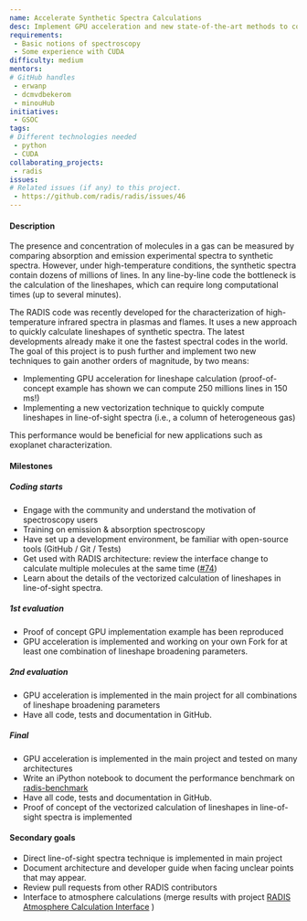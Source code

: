 ```yaml
---
name: Accelerate Synthetic Spectra Calculations
desc: Implement GPU acceleration and new state-of-the-art methods to compute synthetic emission and absorption spectra
requirements:
 - Basic notions of spectroscopy
 - Some experience with CUDA
difficulty: medium
mentors:
# GitHub handles
 - erwanp
 - dcmvdbekerom
 - minouHub 
initiatives:
 - GSOC
tags:
# Different technologies needed
 - python
 - CUDA
collaborating_projects:
 - radis
issues:
# Related issues (if any) to this project.
 - https://github.com/radis/radis/issues/46
---
```


#### Description

The presence and concentration of molecules in a gas can be measured by comparing absorption and emission experimental spectra to synthetic spectra. However, under high-temperature conditions, the synthetic spectra contain dozens of millions of lines. In any line-by-line code the bottleneck is the calculation of the lineshapes, which can require long computational times (up to several minutes). 
 
The RADIS code was recently developed for the characterization of high-temperature infrared spectra in plasmas and flames. It uses a new approach to quickly calculate lineshapes of synthetic spectra. The latest developments already make it one the fastest spectral codes in the world. The goal of this project is to push further and implement two new techniques to gain another orders of magnitude, by two means:
- Implementing GPU acceleration for lineshape calculation (proof-of-concept example has shown we can compute 250 millions lines in 150 ms!)
- Implementing a new vectorization technique to quickly compute lineshapes in line-of-sight spectra (i.e., a column of heterogeneous gas) 

This performance would be beneficial for new applications such as exoplanet characterization.

#### Milestones

##### Coding starts

* Engage with the community and understand the motivation of spectroscopy users
* Training on emission & absorption spectroscopy
* Have set up a development environment, be familiar with open-source tools (GitHub / Git / Tests)
* Get used with RADIS architecture: review the interface change to calculate multiple molecules at the same time ([#74](https://github.com/radis/radis/pull/74#issuecomment-585773087))
* Learn about the details of the vectorized calculation of lineshapes in line-of-sight spectra. 


##### 1st evaluation

* Proof of concept GPU implementation example has been reproduced
* GPU acceleration is implemented and working on your own Fork for at least one combination of lineshape broadening parameters.

##### 2nd evaluation

* GPU acceleration is implemented in the main project for all combinations of lineshape broadening parameters
* Have all code, tests and documentation in GitHub.

##### Final

* GPU acceleration is implemented in the main project and tested on many architectures
* Write an iPython notebook to document the performance benchmark on [radis-benchmark](https://github.com/radis/radis-benchmark)
* Have all code, tests and documentation in GitHub.
* Proof of concept of the vectorized calculation of lineshapes in line-of-sight spectra is implemented

#### Secondary goals

* Direct line-of-sight spectra technique is implemented in main project
* Document architecture and developer guide when facing unclear points that may appear.
* Review pull requests from other RADIS contributors
* Interface to atmosphere calculations (merge results with project [RADIS Atmosphere Calculation Interface](https://openastronomy.org/gsoc/gsoc2020/#/projects?project=radis_atmosphere_calculation_interface) )
 


